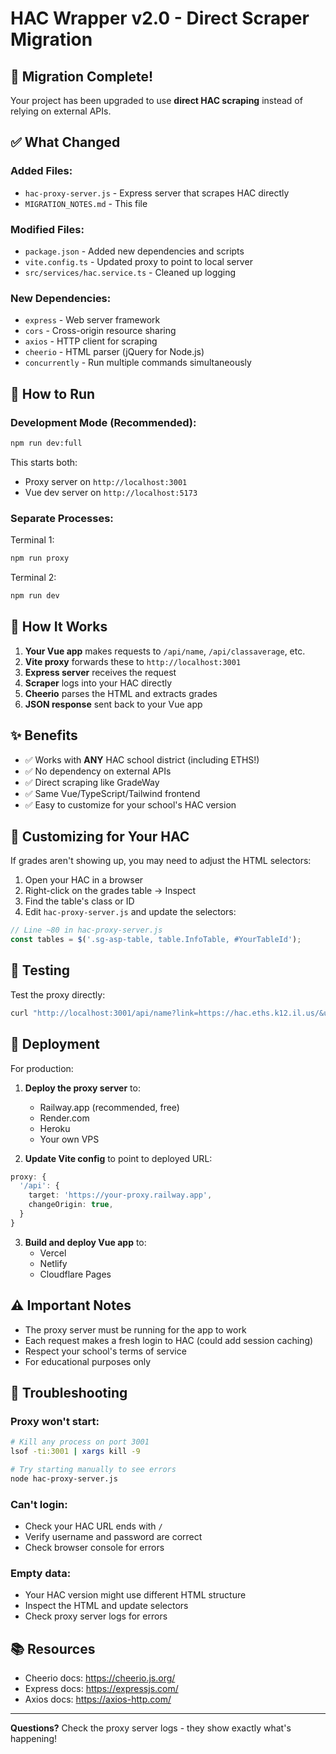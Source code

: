 # HAC Wrapper v2.0 - Direct Scraper Migration

## 🎉 Migration Complete!

Your project has been upgraded to use **direct HAC scraping** instead of relying on external APIs.

## ✅ What Changed

### Added Files:
- `hac-proxy-server.js` - Express server that scrapes HAC directly
- `MIGRATION_NOTES.md` - This file

### Modified Files:
- `package.json` - Added new dependencies and scripts
- `vite.config.ts` - Updated proxy to point to local server
- `src/services/hac.service.ts` - Cleaned up logging

### New Dependencies:
- `express` - Web server framework
- `cors` - Cross-origin resource sharing
- `axios` - HTTP client for scraping
- `cheerio` - HTML parser (jQuery for Node.js)
- `concurrently` - Run multiple commands simultaneously

## 🚀 How to Run

### Development Mode (Recommended):
```bash
npm run dev:full
```

This starts both:
- Proxy server on `http://localhost:3001`
- Vue dev server on `http://localhost:5173`

### Separate Processes:

Terminal 1:
```bash
npm run proxy
```

Terminal 2:
```bash
npm run dev
```

## 🎯 How It Works

1. **Your Vue app** makes requests to `/api/name`, `/api/classaverage`, etc.
2. **Vite proxy** forwards these to `http://localhost:3001`
3. **Express server** receives the request
4. **Scraper** logs into your HAC directly
5. **Cheerio** parses the HTML and extracts grades
6. **JSON response** sent back to your Vue app

## ✨ Benefits

- ✅ Works with **ANY** HAC school district (including ETHS!)
- ✅ No dependency on external APIs
- ✅ Direct scraping like GradeWay
- ✅ Same Vue/TypeScript/Tailwind frontend
- ✅ Easy to customize for your school's HAC version

## 🔧 Customizing for Your HAC

If grades aren't showing up, you may need to adjust the HTML selectors:

1. Open your HAC in a browser
2. Right-click on the grades table → Inspect
3. Find the table's class or ID
4. Edit `hac-proxy-server.js` and update the selectors:

```javascript
// Line ~80 in hac-proxy-server.js
const tables = $('.sg-asp-table, table.InfoTable, #YourTableId');
```

## 📝 Testing

Test the proxy directly:

```bash
curl "http://localhost:3001/api/name?link=https://hac.eths.k12.il.us/&user=YOUR_USERNAME&pass=YOUR_PASSWORD"
```

## 🚀 Deployment

For production:

1. **Deploy the proxy server** to:
   - Railway.app (recommended, free)
   - Render.com
   - Heroku
   - Your own VPS

2. **Update Vite config** to point to deployed URL:
```typescript
proxy: {
  '/api': {
    target: 'https://your-proxy.railway.app',
    changeOrigin: true,
  }
}
```

3. **Build and deploy Vue app** to:
   - Vercel
   - Netlify
   - Cloudflare Pages

## ⚠️ Important Notes

- The proxy server must be running for the app to work
- Each request makes a fresh login to HAC (could add session caching)
- Respect your school's terms of service
- For educational purposes only

## 🐛 Troubleshooting

### Proxy won't start:
```bash
# Kill any process on port 3001
lsof -ti:3001 | xargs kill -9

# Try starting manually to see errors
node hac-proxy-server.js
```

### Can't login:
- Check your HAC URL ends with `/`
- Verify username and password are correct
- Check browser console for errors

### Empty data:
- Your HAC version might use different HTML structure
- Inspect the HTML and update selectors
- Check proxy server logs for errors

## 📚 Resources

- Cheerio docs: https://cheerio.js.org/
- Express docs: https://expressjs.com/
- Axios docs: https://axios-http.com/

---

**Questions?** Check the proxy server logs - they show exactly what's happening!
